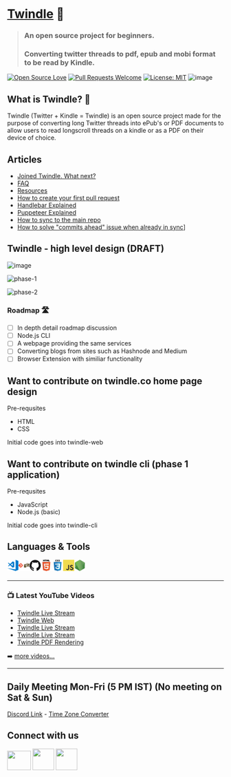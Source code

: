 # [Twindle](https://twindle-co.github.io/twindle/.) 📖

> ### An open source project for beginners.
>
> ### Converting twitter threads to pdf, epub and mobi format to be read by Kindle.

[![Open Source Love](https://firstcontributions.github.io/open-source-badges/badges/open-source-v1/open-source.svg)](https://github.com/firstcontributions/open-source-badges) [![Pull Requests Welcome](https://img.shields.io/badge/PRs-welcome-brightgreen.svg?style=flat)](http://makeapullrequest.com)
[![License: MIT](https://img.shields.io/badge/License-MIT-yellow.svg)](https://opensource.org/licenses/MIT)
![image](https://visitor-badge.glitch.me/badge?page_id=Twindle-co.twindle)

## What is Twindle? 🤔

Twindle (Twitter + Kindle = Twindle) is an open source project made for the purpose of converting long Twitter threads into ePub's or PDF documents to allow users to read longscroll threads on a kindle or as a PDF on their device of choice.

## Articles

- [Joined Twindle. What next?](./docs/ONBOARDING.md)
- [FAQ](./docs/FAQ.md)
- [Resources](./docs/RESOURCES.md)
- [How to create your first pull request](./docs/articles/creating-first-pull-request.md)
- [Handlebar Explained](./docs/articles/handlebar-explained.md)
- [Puppeteer Explained](./docs/articles/puppeteer-explained.md)
- [How to sync to the main repo](./docs/articles/sync-to-main-repo.md)
- [How to solve "commits ahead" issue when already in sync](./docs/articles/solving-forked-commit-ahead.md)]

## Twindle - high level design (DRAFT)

![image](https://user-images.githubusercontent.com/354596/95971617-2d519200-0e5d-11eb-9e4b-2a77bd1ecb67.png)

![phase-1](./assets/phase-1.png)

![phase-2](./assets/phase-2.png)

### Roadmap 🛣

- [ ] In depth detail roadmap discussion
- [ ] Node.js CLI
- [ ] A webpage providing the same services
- [ ] Converting blogs from sites such as Hashnode and Medium
- [ ] Browser Extension with similiar functionality

## Want to contribute on twindle.co home page design

Pre-requsites

- HTML
- CSS

Initial code goes into twindle-web

## Want to contribute on twindle cli (phase 1 application)

Pre-requsites

- JavaScript
- Node.js (basic)

Initial code goes into twindle-cli

## Languages & Tools

<img align="left" alt="Visual Studio Code" width="26px" src="https://raw.githubusercontent.com/github/explore/80688e429a7d4ef2fca1e82350fe8e3517d3494d/topics/visual-studio-code/visual-studio-code.png" />
<img align="left" alt="Git" width="26px" src="https://raw.githubusercontent.com/github/explore/80688e429a7d4ef2fca1e82350fe8e3517d3494d/topics/git/git.png" />
<img align="left" alt="GitHub" width="26px" src="https://raw.githubusercontent.com/github/explore/78df643247d429f6cc873026c0622819ad797942/topics/github/github.png" />
<img align="left" alt="HTML5" width="26px" src="https://raw.githubusercontent.com/github/explore/80688e429a7d4ef2fca1e82350fe8e3517d3494d/topics/html/html.png" />
<img align="left" alt="CSS3" width="26px" src="https://raw.githubusercontent.com/github/explore/80688e429a7d4ef2fca1e82350fe8e3517d3494d/topics/css/css.png" />
<img align="left" alt="JavaScript" width="26px" src="https://raw.githubusercontent.com/github/explore/80688e429a7d4ef2fca1e82350fe8e3517d3494d/topics/javascript/javascript.png" />
<img align="left" alt="Node.js" width="26px" src="https://raw.githubusercontent.com/github/explore/80688e429a7d4ef2fca1e82350fe8e3517d3494d/topics/nodejs/nodejs.png" />
<br />
<br />

---

### 📺 Latest YouTube Videos

<!-- YOUTUBE:START -->
- [Twindle Live Stream](https://www.youtube.com/watch?v=JQzHl8W9sz8)
- [Twindle Web](https://www.youtube.com/watch?v=gPyng7lP1vA)
- [Twindle Live Stream](https://www.youtube.com/watch?v=I7eC9zKm1Cc)
- [Twindle Live Stream](https://www.youtube.com/watch?v=LdC61PDqPTw)
- [Twindle PDF Rendering](https://www.youtube.com/watch?v=3WdxnAOTZq0)
<!-- YOUTUBE:END -->

➡️ [more videos...](https://www.youtube.com/channel/UCKxUmbHq5P5pd5IyUiZ8MHA/videos)

---

## Daily Meeting Mon-Fri (5 PM IST) (No meeting on Sat & Sun)

[Discord Link](https://discord.gg/jBj2zMR) - [Time Zone Converter](https://time.is/compare/1700_in_IST)

## Connect with us

[<img src='https://www.creativefreedom.co.uk/wp-content/uploads/2017/06/Twitter-featured.png' height=45 width=55 />](https://twitter.com/twindleco)
[<img src ='https://encrypted-tbn0.gstatic.com/images?q=tbn%3AANd9GcQ342VRbRlgLDPviYYJgxfCVEHKmtuV8LIisA&usqp=CAU'  width=50 height=50 />](https://www.youtube.com/channel/UCKxUmbHq5P5pd5IyUiZ8MHA)
[<img src='https://cdn.vox-cdn.com/thumbor/nU3aFhQTGn1z9ImiSHXkF0bnyLk=/0x0:1600x1600/1400x1400/filters:focal(659x770:915x1026):format(jpeg)/cdn.vox-cdn.com/uploads/chorus_image/image/56262027/discord_logo.0.jpg' height=50 width=50 />](https://discord.gg/jBj2zMR)

